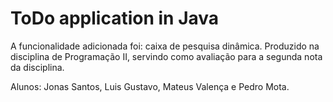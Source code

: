 # ToDo application in Java

A funcionalidade adicionada foi: caixa de pesquisa dinâmica.
Produzido na disciplina de Programação II, servindo como avaliação para a segunda nota da disciplina. 

Alunos: Jonas Santos, Luis Gustavo, Mateus Valença e Pedro Mota.
